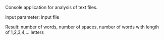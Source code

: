 Console application for analysis of text files.

Input parameter: input file 

Result: number of words, number of spaces,  number of words with length of 1,2,3,4,... letters
